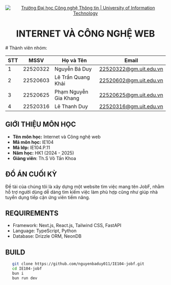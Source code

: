 <!-- Banner -->
<p align="center">
  <a href="https://www.uit.edu.vn/" title="Trường Đại học Công nghệ Thông tin" style="border: none;">
    <img src="https://i.imgur.com/WmMnSRt.png" alt="Trường Đại học Công nghệ Thông tin | University of Information Technology">
  </a>
</p>

<!-- Title -->
<h1 align="center"><b>INTERNET VÀ CÔNG NGHỆ WEB</b></h1>
<!-- Main -->
# Thành viên nhóm:

| STT           | MSSV          | Họ và Tên            | Email                   |
| ------------- | ------------- | -------------------- | ----------------------- |
| 1             | 22520322      | Nguyễn Bá Duy        | 22520322@gm.uit.edu.vn  |
| 2             | 22520603      | Lê Trần Quang Khải   | 22520602@gm.uit.edu.vn  |
| 3             | 22520625      | Phạm Nguyễn Gia Khang| 22520625@gm.uit.edu.vn  |
| 4             | 22520316      | Lê Thanh Duy         | 22520316@gm.uit.edu.vn  |

## GIỚI THIỆU MÔN HỌC
* **Tên môn học:** Internet và Công nghệ web
* **Mã môn học:** IE104
* **Mã lớp:** IE104.P.11
* **Năm học:** HK1 (2024 - 2025)
* **Giảng viên**: Th.S Võ Tấn Khoa

## ĐỒ ÁN CUỐI KỲ
Đề tài của chúng tôi là xây dựng một website tìm việc mang tên JobF, nhằm hỗ trợ người dùng dễ dàng tìm kiếm việc làm phù hợp cũng như giúp nhà tuyển dụng tiếp cận ứng viên tiềm năng.

## REQUIREMENTS
- Framework: Next.js, React.js, Tailwind CSS, FastAPI
- Language: TypeScript, Python
- Database: Drizzle ORM, NeonDB

## BUILD
```bash
   git clone https://github.com/nguyenbaduy011/IE104-jobf.git
   cd IE104-jobf
   bun i
   bun run dev

